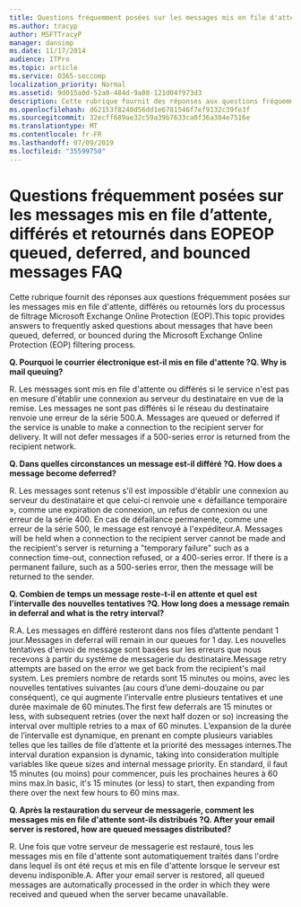 ```yaml
---
title: Questions fréquemment posées sur les messages mis en file d'attente, différés et retournés dans EOP
ms.author: tracyp
author: MSFTTracyP
manager: dansimp
ms.date: 11/17/2014
audience: ITPro
ms.topic: article
ms.service: O365-seccomp
localization_priority: Normal
ms.assetid: 9d015a0d-52a0-484d-9a08-121d04f973d3
description: Cette rubrique fournit des réponses aux questions fréquemment posées sur les messages mis en file d'attente, différés ou retournés lors du processus de filtrage Microsoft Exchange Online Protection (EOP).
ms.openlocfilehash: d62153f8240d56dd1e6781546f7ef9132c39fe3f
ms.sourcegitcommit: 32ecff689ae32c59a39b7633ca0f36a304e7516e
ms.translationtype: MT
ms.contentlocale: fr-FR
ms.lasthandoff: 07/09/2019
ms.locfileid: "35599750"
---
```

# <a name="eop-queued-deferred-and-bounced-messages-faq"></a><span data-ttu-id="277ee-103">Questions fréquemment posées sur les messages mis en file d’attente, différés et retournés dans EOP</span><span class="sxs-lookup"><span data-stu-id="277ee-103">EOP queued, deferred, and bounced messages FAQ</span></span>

<span data-ttu-id="277ee-104">Cette rubrique fournit des réponses aux questions fréquemment posées sur les messages mis en file d'attente, différés ou retournés lors du processus de filtrage Microsoft Exchange Online Protection (EOP).</span><span class="sxs-lookup"><span data-stu-id="277ee-104">This topic provides answers to frequently asked questions about messages that have been queued, deferred, or bounced during the Microsoft Exchange Online Protection (EOP) filtering process.</span></span>
  
 <span data-ttu-id="277ee-105">**Q. Pourquoi le courrier électronique est-il mis en file d'attente ?**</span><span class="sxs-lookup"><span data-stu-id="277ee-105">**Q. Why is mail queuing?**</span></span>
  
<span data-ttu-id="277ee-p101">R. Les messages sont mis en file d'attente ou différés si le service n'est pas en mesure d'établir une connexion au serveur du destinataire en vue de la remise. Les messages ne sont pas différés si le réseau du destinataire renvoie une erreur de la série 500.</span><span class="sxs-lookup"><span data-stu-id="277ee-p101">A. Messages are queued or deferred if the service is unable to make a connection to the recipient server for delivery. It will not defer messages if a 500-series error is returned from the recipient network.</span></span>
  
 <span data-ttu-id="277ee-109">**Q. Dans quelles circonstances un message est-il différé ?**</span><span class="sxs-lookup"><span data-stu-id="277ee-109">**Q. How does a message become deferred?**</span></span>
  
<span data-ttu-id="277ee-p102">R. Les messages sont retenus s'il est impossible d'établir une connexion au serveur du destinataire et que celui-ci renvoie une « défaillance temporaire », comme une expiration de connexion, un refus de connexion ou une erreur de la série 400. En cas de défaillance permanente, comme une erreur de la série 500, le message est renvoyé à l'expéditeur.</span><span class="sxs-lookup"><span data-stu-id="277ee-p102">A. Messages will be held when a connection to the recipient server cannot be made and the recipient's server is returning a "temporary failure" such as a connection time-out, connection refused, or a 400-series error. If there is a permanent failure, such as a 500-series error, then the message will be returned to the sender.</span></span>
  
 <span data-ttu-id="277ee-113">**Q. Combien de temps un message reste-t-il en attente et quel est l'intervalle des nouvelles tentatives ?**</span><span class="sxs-lookup"><span data-stu-id="277ee-113">**Q. How long does a message remain in deferral and what is the retry interval?**</span></span>
  
<span data-ttu-id="277ee-114">R.</span><span class="sxs-lookup"><span data-stu-id="277ee-114">A.</span></span> <span data-ttu-id="277ee-115">Les messages en différé resteront dans nos files d’attente pendant 1 jour.</span><span class="sxs-lookup"><span data-stu-id="277ee-115">Messages in deferral will remain in our queues for 1 day.</span></span> <span data-ttu-id="277ee-116">Les nouvelles tentatives d'envoi de message sont basées sur les erreurs que nous recevons à partir du système de messagerie du destinataire.</span><span class="sxs-lookup"><span data-stu-id="277ee-116">Message retry attempts are based on the error we get back from the recipient's mail system.</span></span> <span data-ttu-id="277ee-117">Les premiers nombre de retards sont 15 minutes ou moins, avec les nouvelles tentatives suivantes (au cours d’une demi-douzaine ou par conséquent), ce qui augmente l’intervalle entre plusieurs tentatives et une durée maximale de 60 minutes.</span><span class="sxs-lookup"><span data-stu-id="277ee-117">The first few deferrals are 15 minutes or less, with subsequent retries (over the next half dozen or so) increasing the interval over multiple retries to a max of 60 minutes.</span></span> <span data-ttu-id="277ee-118">L’expansion de la durée de l’intervalle est dynamique, en prenant en compte plusieurs variables telles que les tailles de file d’attente et la priorité des messages internes.</span><span class="sxs-lookup"><span data-stu-id="277ee-118">The interval duration expansion is dynamic, taking into consideration multiple variables like queue sizes and internal message priority.</span></span> <span data-ttu-id="277ee-119">En standard, il faut 15 minutes (ou moins) pour commencer, puis les prochaines heures à 60 mins max.</span><span class="sxs-lookup"><span data-stu-id="277ee-119">In basic, it's 15 minutes (or less) to start, then expanding from there over the next few hours to 60 mins max.</span></span>
  
 <span data-ttu-id="277ee-120">**Q. Après la restauration du serveur de messagerie, comment les messages mis en file d'attente sont-ils distribués ?**</span><span class="sxs-lookup"><span data-stu-id="277ee-120">**Q. After your email server is restored, how are queued messages distributed?**</span></span>
  
<span data-ttu-id="277ee-p104">R. Une fois que votre serveur de messagerie est restauré, tous les messages mis en file d'attente sont automatiquement traités dans l'ordre dans lequel ils ont été reçus et mis en file d'attente lorsque le serveur est devenu indisponible.</span><span class="sxs-lookup"><span data-stu-id="277ee-p104">A. After your email server is restored, all queued messages are automatically processed in the order in which they were received and queued when the server became unavailable.</span></span> 
  

